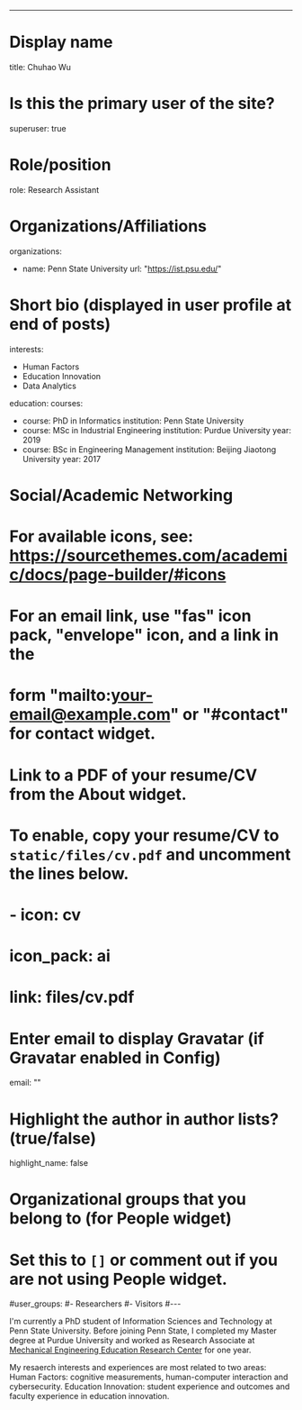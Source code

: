 ---
# Display name
title: Chuhao Wu

# Is this the primary user of the site?
superuser: true

# Role/position
role: Research Assistant

# Organizations/Affiliations
organizations:
- name: Penn State University
  url: "https://ist.psu.edu/"

# Short bio (displayed in user profile at end of posts)


interests:
- Human Factors
- Education Innovation
- Data Analytics

education:
  courses:
  - course: PhD in Informatics
    institution: Penn State University
  - course: MSc in Industrial Engineering
    institution: Purdue University
    year: 2019
  - course: BSc in Engineering Management
    institution: Beijing Jiaotong University
    year: 2017

# Social/Academic Networking
# For available icons, see: https://sourcethemes.com/academic/docs/page-builder/#icons
#   For an email link, use "fas" icon pack, "envelope" icon, and a link in the
#   form "mailto:your-email@example.com" or "#contact" for contact widget.

# Link to a PDF of your resume/CV from the About widget.
# To enable, copy your resume/CV to `static/files/cv.pdf` and uncomment the lines below.
# - icon: cv
#   icon_pack: ai
#   link: files/cv.pdf

# Enter email to display Gravatar (if Gravatar enabled in Config)
email: ""

# Highlight the author in author lists? (true/false)
highlight_name: false

# Organizational groups that you belong to (for People widget)
#   Set this to `[]` or comment out if you are not using People widget.
#user_groups:
#- Researchers
#- Visitors
#---

I'm currently a PhD student of Information Sciences and Technology at Penn State University. Before joining Penn State, I completed my Master degree at Purdue University and worked as Research Associate at [Mechanical Engineering Education Research Center](https://www.purdue.edu/meercat/) for one year.

My resaerch interests and experiences are most related to two areas:
Human Factors: cognitive measurements, human-computer interaction and cybersecurity.
Education Innovation: student experience and outcomes and faculty experience in education innovation. 
